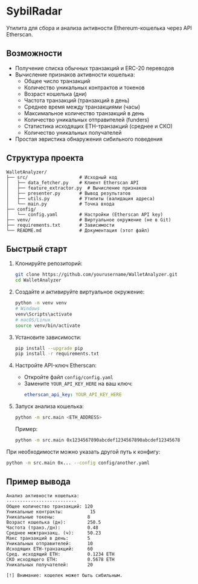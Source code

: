# SybilRadar

Утилита для сбора и анализа активности Ethereum-кошелька через API Etherscan.

## Возможности

- Получение списка обычных транзакций и ERC-20 переводов
- Вычисление признаков активности кошелька:
  - Общее число транзакций
  - Количество уникальных контрактов и токенов
  - Возраст кошелька (дни)
  - Частота транзакций (транзакций в день)
  - Среднее время между транзакциями (часы)
  - Максимальное количество транзакций в день
  - Количество уникальных отправителей (funders)
  - Статистика исходящих ETH-транзакций (среднее и СКО)
  - Количество уникальных получателей
- Простая эвристика обнаружения сибильного поведения

## Структура проекта

```
WalletAnalyzer/
├── src/                   # Исходный код
│   ├── data_fetcher.py    # Клиент Etherscan API
│   ├── feature_extractor.py  # Вычисление признаков
│   ├── presenter.py       # Вывод результатов
│   ├── utils.py           # Утилиты (валидация адреса)
│   └── main.py            # Точка входа
├── config/
│   └── config.yaml        # Настройки (Etherscan API key)
├── venv/                  # Виртуальное окружение (не в Git)
├── requirements.txt       # Зависимости
└── README.md              # Документация (этот файл)
```

## Быстрый старт

1. Клонируйте репозиторий:
   ```bash
   git clone https://github.com/yourusername/WalletAnalyzer.git
   cd WalletAnalyzer
   ```

2. Создайте и активируйте виртуальное окружение:
   ```bash
   python -m venv venv
   # Windows
   venv\Scripts\activate
   # macOS/Linux
   source venv/bin/activate
   ```

3. Установите зависимости:
   ```bash
   pip install --upgrade pip
   pip install -r requirements.txt
   ```

4. Настройте API-ключ Etherscan:
   - Откройте файл `config/config.yaml`
   - Замените `YOUR_API_KEY_HERE` на ваш ключ:
     ```yaml
     etherscan_api_key: YOUR_API_KEY_HERE
     ```

5. Запуск анализа кошелька:
   ```bash
   python -m src.main <ETH_ADDRESS>
   ```
   Пример:
   ```bash
   python -m src.main 0x1234567890abcdef1234567890abcdef12345678
   ```

При необходимости можно указать другой путь к конфигу:
```bash
python -m src.main 0x... --config config/another.yaml
```

## Пример вывода

```
Анализ активности кошелька:
--------------------------
Общее количество транзакций: 120
Уникальные контракты:          15
Уникальные токены:            8
Возраст кошелька (дн):        250.5
Частота (транз./дн):          0.48
Среднее межтранзакц. (ч):     50.23
Макс транзакций в день:       5
Уникальных отправителей:      10
Исходящих ETH-транзакций:     60
Сред. исходящий ETH:          0.1234 ETH
СКО исходящего ETH:           0.5678 ETH
Уникальных получателей:       20

[!] Внимание: кошелек может быть сибильным.
```
